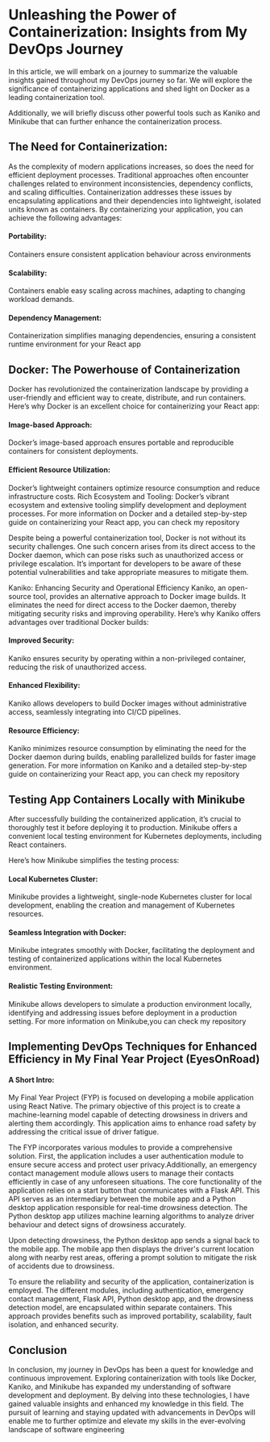 # Unleashing the Power of Containerization: Insights from My DevOps Journey
In this article, we will embark on a journey to summarize the valuable insights gained throughout my DevOps journey so far. We will explore the significance of containerizing applications and shed light on Docker as a leading containerization tool.

Additionally, we will briefly discuss other powerful tools such as Kaniko and Minikube that can further enhance the containerization process.


## The Need for Containerization:
As the complexity of modern applications increases, so does the need for efficient deployment processes. Traditional approaches often encounter challenges related to environment inconsistencies, dependency conflicts, and scaling difficulties. Containerization addresses these issues by encapsulating applications and their dependencies into lightweight, isolated units known as containers. By containerizing your application, you can achieve the following advantages:

#### Portability: 
Containers ensure consistent application behaviour across environments
#### Scalability: 
Containers enable easy scaling across machines, adapting to changing workload demands.
#### Dependency Management: 
Containerization simplifies managing dependencies, ensuring a consistent runtime environment for your React app
## Docker: The Powerhouse of Containerization
Docker has revolutionized the containerization landscape by providing a user-friendly and efficient way to create, distribute, and run containers. Here’s why Docker is an excellent choice for containerizing your React app:

#### Image-based Approach:
Docker’s image-based approach ensures portable and reproducible containers for consistent deployments.
#### Efficient Resource Utilization:
Docker’s lightweight containers optimize resource consumption and reduce infrastructure costs.
Rich Ecosystem and Tooling: 
Docker’s vibrant ecosystem and extensive tooling simplify development and deployment processes.
For more information on Docker and a detailed step-by-step guide on containerizing your React app, you can check my repository

Despite being a powerful containerization tool, Docker is not without its security challenges. One such concern arises from its direct access to the Docker daemon, which can pose risks such as unauthorized access or privilege escalation. It’s important for developers to be aware of these potential vulnerabilities and take appropriate measures to mitigate them.

Kaniko: Enhancing Security and Operational Efficiency
Kaniko, an open-source tool, provides an alternative approach to Docker image builds. It eliminates the need for direct access to the Docker daemon, thereby mitigating security risks and improving operability. Here’s why Kaniko offers advantages over traditional Docker builds:

#### Improved Security: 
Kaniko ensures security by operating within a non-privileged container, reducing the risk of unauthorized access.
#### Enhanced Flexibility: 
Kaniko allows developers to build Docker images without administrative access, seamlessly integrating into CI/CD pipelines.
#### Resource Efficiency: 
Kaniko minimizes resource consumption by eliminating the need for the Docker daemon during builds, enabling parallelized builds for faster image generation.
For more information on Kaniko and a detailed step-by-step guide on containerizing your React app, you can check my repository

## Testing App Containers Locally with Minikube
After successfully building the containerized application, it’s crucial to thoroughly test it before deploying it to production. Minikube offers a convenient local testing environment for Kubernetes deployments, including React containers.

Here’s how Minikube simplifies the testing process:

#### Local Kubernetes Cluster: 
Minikube provides a lightweight, single-node Kubernetes cluster for local development, enabling the creation and management of Kubernetes resources.
#### Seamless Integration with Docker: 
Minikube integrates smoothly with Docker, facilitating the deployment and testing of containerized applications within the local Kubernetes environment.
#### Realistic Testing Environment:
Minikube allows developers to simulate a production environment locally, identifying and addressing issues before deployment in a production setting.
For more information on Minikube,you can check my repository

## Implementing DevOps Techniques for Enhanced Efficiency in My Final Year Project (EyesOnRoad)
####  A Short Intro: 
My Final Year Project (FYP) is focused on developing a mobile application using React Native. The primary objective of this project is to create a machine-learning model capable of detecting drowsiness in drivers and alerting them accordingly. This application aims to enhance road safety by addressing the critical issue of driver fatigue.

The FYP incorporates various modules to provide a comprehensive solution. First, the application includes a user authentication module to ensure secure access and protect user privacy.Additionally, an emergency contact management module allows users to manage their contacts efficiently in case of any unforeseen situations.
The core functionality of the application relies on a start button that communicates with a Flask API. This API serves as an intermediary between the mobile app and a Python desktop application responsible for real-time drowsiness detection. The Python desktop app utilizes machine learning algorithms to analyze driver behaviour and detect signs of drowsiness accurately.

Upon detecting drowsiness, the Python desktop app sends a signal back to the mobile app. The mobile app then displays the driver's current location along with nearby rest areas, offering a prompt solution to mitigate the risk of accidents due to drowsiness.

To ensure the reliability and security of the application, containerization is employed. The different modules, including authentication, emergency contact management, Flask API, Python desktop app, and the drowsiness detection model, are encapsulated within separate containers. This approach provides benefits such as improved portability, scalability, fault isolation, and enhanced security.

## Conclusion
In conclusion, my journey in DevOps has been a quest for knowledge and continuous improvement. Exploring containerization with tools like Docker, Kaniko, and Minikube has expanded my understanding of software development and deployment. By delving into these technologies, I have gained valuable insights and enhanced my knowledge in this field. The pursuit of learning and staying updated with advancements in DevOps will enable me to further optimize and elevate my skills in the ever-evolving landscape of software engineering
